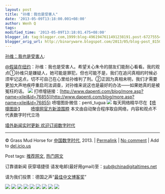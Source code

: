 ```yaml
---
layout: post
title: "孙维：我也是受害人"
date: '2013-05-09T13:18:00.001+08:00'
author: Wenh Q
tags:
modified_time: '2013-05-09T13:18:01.475+08:00'
blogger_id: tag:blogger.com,1999:blog-4961947611491238191.post-6727555430796281334
blogger_orig_url: http://binaryware.blogspot.com/2013/05/blog-post_8150.html
---
```

[孙维：我也是受害人](http://feedproxy.google.com/~r/chinagfwblog/~3/v_2aIgnb668/):

[@假装在纽约](http://weibo.com/sudd "假装在纽约")：孙维：我也是受害人。希望关心朱令的朋友们能耐心看看。我的观点①孙维只是嫌疑人，她可能是罪犯，但也可能不是，我们在追问真相的时候必须牢记这点，切不可自己在心里给孙维判了刑。②正因为真相未明，我们才需要更加大声地疾呼重启司法调查，对孙维来说这也是最好的办法——如果她真的是被冤枉的话。
![](http://ww1.sinaimg.cn/large/620e418ajw1e4glfi0hlnj20hsiuyx6q.jpg)
打喷嚏链接：[http://www.dapenti.com/blog/more.asp?name=xilei&id=76855](http://www.dapenti.com/blog/more.asp?name=xilei&id=76855)
喷嚏图卦微信：penti_tugua
![](http://imgs.dapenti.org:88/dapenti/CcMqMpRg/XY6Yw.jpg)
每天网络精华尽在【[喷嚏图卦](http://www.dapenti.com/blog/blog.asp?subjectid=70&name=xilei)】       [喷嚏网官方新浪围脖](http://weibo.com/dapentizk "喷嚏网官方新浪围脖")
本文由自动聚合程序取自网络，内容和观点不代表数字时代立场

[墙外新闻实时更新 欢迎订阅数字时代](http://eepurl.com/mstlf)









* * * * *

© Grass Mud Horse for
[中国数字时代](https://kexueshangwang.info/chinese), 2013. |
[Permalink](https://kexueshangwang.info/chinese/2013/05/%e5%ad%99%e7%bb%b4%ef%bc%9a%e6%88%91%e4%b9%9f%e6%98%af%e5%8f%97%e5%ae%b3%e4%ba%ba/)
|
[No
comment](https://kexueshangwang.info/chinese/2013/05/%e5%ad%99%e7%bb%b4%ef%bc%9a%e6%88%91%e4%b9%9f%e6%98%af%e5%8f%97%e5%ae%b3%e4%ba%ba/#comments)
|
Add to
[del.icio.us](http://del.icio.us/post?url=https://kexueshangwang.info/chinese/2013/05/%e5%ad%99%e7%bb%b4%ef%bc%9a%e6%88%91%e4%b9%9f%e6%98%af%e5%8f%97%e5%ae%b3%e4%ba%ba/&title=%E5%AD%99%E7%BB%B4%EF%BC%9A%E6%88%91%E4%B9%9F%E6%98%AF%E5%8F%97%E5%AE%B3%E4%BA%BA)


Post tags:
[推荐网文](https://kexueshangwang.info/chinese/tag/%e6%8e%a8%e8%8d%90%e7%bd%91%e6%96%87/?category=10466),
[热门网文](https://kexueshangwang.info/chinese/tag/%e7%83%ad%e9%97%a8%e7%bd%91%e6%96%87/?category=10466)

订靠谱新闻 获穿墙捷径
请发电邮(最好用gmail)至：sub@chinadigitaltimes.net

请为我们投票：德国之声“[最佳中文博客奖](https://thebobs.com/chinese/category/2013/best-blog-chinese-2013/)”


[![](http://feeds.feedburner.com/~ff/chinagfwblog?d=yIl2AUoC8zA)](http://feeds.feedburner.com/~ff/chinagfwblog?a=v_2aIgnb668:R5WDrHfUAM0:yIl2AUoC8zA)
[![](http://feeds.feedburner.com/~ff/chinagfwblog?i=v_2aIgnb668:R5WDrHfUAM0:-BTjWOF_DHI)](http://feeds.feedburner.com/~ff/chinagfwblog?a=v_2aIgnb668:R5WDrHfUAM0:-BTjWOF_DHI)
[![](http://feeds.feedburner.com/~ff/chinagfwblog?i=v_2aIgnb668:R5WDrHfUAM0:F7zBnMyn0Lo)](http://feeds.feedburner.com/~ff/chinagfwblog?a=v_2aIgnb668:R5WDrHfUAM0:F7zBnMyn0Lo)
[![](http://feeds.feedburner.com/~ff/chinagfwblog?i=v_2aIgnb668:R5WDrHfUAM0:V_sGLiPBpWU)](http://feeds.feedburner.com/~ff/chinagfwblog?a=v_2aIgnb668:R5WDrHfUAM0:V_sGLiPBpWU)
[![](http://feeds.feedburner.com/~ff/chinagfwblog?d=qj6IDK7rITs)](http://feeds.feedburner.com/~ff/chinagfwblog?a=v_2aIgnb668:R5WDrHfUAM0:qj6IDK7rITs)
[![](http://feeds.feedburner.com/~ff/chinagfwblog?d=l6gmwiTKsz0)](http://feeds.feedburner.com/~ff/chinagfwblog?a=v_2aIgnb668:R5WDrHfUAM0:l6gmwiTKsz0)
[![](http://feeds.feedburner.com/~ff/chinagfwblog?i=v_2aIgnb668:R5WDrHfUAM0:gIN9vFwOqvQ)](http://feeds.feedburner.com/~ff/chinagfwblog?a=v_2aIgnb668:R5WDrHfUAM0:gIN9vFwOqvQ)
[![](http://feeds.feedburner.com/~ff/chinagfwblog?d=TzevzKxY174)](http://feeds.feedburner.com/~ff/chinagfwblog?a=v_2aIgnb668:R5WDrHfUAM0:TzevzKxY174)
![](http://feeds.feedburner.com/~r/chinagfwblog/~4/v_2aIgnb668)
